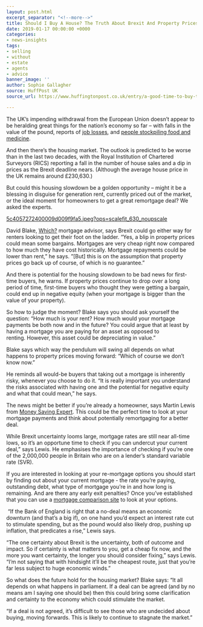 ```yaml
---
layout: post.html
excerpt_separator: "<!--more-->"
title: Should I Buy A House? The Truth About Brexit And Property Prices
date: 2019-01-17 00:00:00 +0000
categories:
- news-insights
tags:
- selling
- without
- estate
- agents
- advice
banner_image: ''
author: Sophie Gallagher
source: HuffPost UK
source_url: https://www.huffingtonpost.co.uk/entry/a-good-time-to-buy-this-is-what-a-housing-slowdown-really-means-for-renters-and-homeowners_uk_5c405145e4b0a8dbe16dd84c

---
```

The UK’s impending withdrawal from the European Union doesn’t appear to be heralding great things for the nation’s economy so far – with falls in the value of the pound, reports of [job losses](https://www.huffingtonpost.co.uk/entry/jaguar-land-rover_uk_5c376dc3e4b045f67689c0fe), and [people stockpiling food and medicine](https://www.huffingtonpost.co.uk/entry/matt-hancock-stockpiling-brexit_uk_5b57510ae4b0fd5c73c9525f).

And then there’s the housing market. The outlook is predicted to be worse than in the last two decades, with the Royal Institution of Chartered Surveyors (RICS) reporting a fall in the number of house sales and a dip in prices as the Brexit deadline nears. (Although the average house price in the UK remains around £230,630.)

But could this housing slowdown be a golden opportunity – might it be a blessing in disguise for generation rent, currently priced out of the market, or the ideal moment for homeowners to get a great remortgage deal? We asked the experts.

[5c4057272400009d009f9fa5.jpeg?ops=scalefit_630_noupscale](https://img.huffingtonpost.com/asset/5c4057272400009d009f9fa5.jpeg?ops=scalefit_630_noupscale "5c4057272400009d009f9fa5.jpeg?ops=scalefit_630_noupscale")

David Blake, [Which?](https://www.which.co.uk/) mortgage advisor, says Brexit could go either way for renters looking to get their foot on the ladder. “Yes, a blip in property prices could mean some bargains. Mortgages are very cheap right now compared to how much they have cost historically. Mortgage repayments could be lower than rent,” he says. ”\[But\] this is on the assumption that property prices go back up of course, of which is no guarantee.”

And there is potential for the housing slowdown to be bad news for first-time buyers, he warns. If property prices continue to drop over a long period of time, first-time buyers who thought they were getting a bargain, could end up in negative equity (when your mortgage is bigger than the value of your property). 

So how to judge the moment? Blake says you should ask yourself the question: “How much is your rent? How much would your mortgage payments be both now and in the future? You could argue that at least by having a mortgage you are paying for an asset as opposed to renting. However, this asset could be depreciating in value.”

Blake says which way the pendulum will swing all depends on what happens to property prices moving forward: “Which of course we don’t know now.”

He reminds all would-be buyers that taking out a mortgage is inherently risky, whenever you choose to do it. “It is really important you understand the risks associated with having one and the potential for negative equity and what that could mean,” he says.

The news might be better if you’re already a homeowner, says Martin Lewis from [Money Saving Expert](https://www.moneysavingexpert.com/). This could be the perfect time to look at your mortgage payments and think about potentially remortgaging for a better deal.

While Brexit uncertainty looms large, mortgage rates are still near all-time lows, so it’s an opportune time to check if you can undercut your current deal,” says Lewis. He emphasises the importance of checking if you’re one of the 2,000,000 people in Britain who are on a lender’s standard variable rate (SVR).

If you are interested in looking at your re-mortgage options you should start by finding out about your current mortgage - the rate you’re paying, outstanding debt, what type of mortgage you’re in and how long is remaining. And are there any early exit penalties? Once you’ve established that you can use a [mortgage comparison site](https://www.moneysavingexpert.com/mortgages/best-buys/) to look at your options. 

 “If the Bank of England is right that a no-deal means an economic downturn (and that’s a big if), on one hand you’d expect an interest rate cut to stimulate spending, but as the pound would also likely drop, pushing up inflation, that predicates a rise,” Lewis says.

“The one certainty about Brexit is the uncertainty, both of outcome and impact. So if certainty is what matters to you, get a cheap fix now, and the more you want certainty, the longer you should consider fixing,” says Lewis. “I’m not saying that with hindsight it’ll be the cheapest route, just that you’re far less subject to huge economic winds.”

So what does the future hold for the housing market? Blake says: “It all depends on what happens in parliament. If a deal can be agreed (and by no means am I saying one should be) then this could bring some clarification and certainty to the economy which could stimulate the market.

“If a deal is not agreed, it’s difficult to see those who are undecided about buying, moving forwards. This is likely to continue to stagnate the market.”
